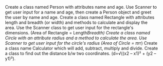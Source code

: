 Create a class named Person with attributes name and age. Use Scanner to get user input for a name and age, then create a Person object and greet the user by name and age.
Create a class named Rectangle with attributes length and breadth (or width) and methods to calculate and display the area. Use the Scanner class to get user input for the rectangle's dimensions. (Area of Rectangle = Length*Breadth)
Create a class named Circle with an attribute radius and a method to calculate the area. Use Scanner to get user input for the circle's radius (Area of Circle = πr*r) 
Create a class name Calculator which will add, subtract, multiply and divide.
Create a class to find out the distance b/w two coordinates. (d=√((x2 – x1)² + (y2 – y1)²).
